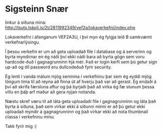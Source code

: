 # Sigsteinn Snær

linkur á síðuna mina: http://tsuts.tskoli.is/2t/2811992349/vef2a/lokaverkefni/index.php
 
Lokaverkefni í áfanganum VEF2A3U, í því myn ég fylgja leið B samkvæmt verkefnarlýsingu.

Í þessu verkefni er um að geta uploadað file í database og á serverinn og byrta myndirnar en ég náði því ekki náði bara að byrta
gögn sem voru hardcode-ðuð í gagnagrunninn hjá mér. Það er login kerfi sem þú getur sign up-að og öll password eru dullcodeðuð fyrir 
security.

Ég lenti í vanda málum mjög senmma í verkefninu þar sem ég eyddi mjög löngum tima til að reyna að finna út af hverju það var að gerast. Ég endaði á því að skrifa færsluna aftur og þá byrjaði það að virka ég fæ stunum þessa villu en þáþ arf maður að gera nýjan notanda.

Næstu skref væru til að láta geta uploadaði file í gagnagrunninn og láta það byrta á síðuna, það sem virkar ekki á síðunni minni er að þú getur ekki uploadað myndir á gagnagrunninn og það virkar ekki að nota thumbnail classa í verkefninu minu.

Takk fyrir mig :)
